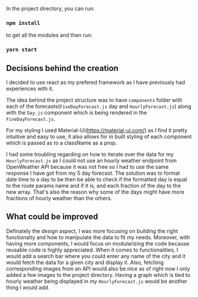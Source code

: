 In the project directory, you can run:

### `npm install`

to get all the modules and then run: 

### `yarn start`

## Decisions behind the creation

I decided to use react as my prefered framework as I have previously had experiences with it.

The idea behind the project structure was to have `components` folder with each of the forecasts(`FiveDayForecast.js` day and `HourlyForecast.js`) along with the `Day.js`
component which is being rendered in the `FiveDayForecast.js`. 

For my styling I used Material-Ui(https://material-ui.com/) as I find it pretty intuitive and easy to use, it also allows for in built styling of each component which is passed as to a className as a prop.

I had some troubling regarding on how to iterate over the data for my `HourlyForecast.js` as I could not use an hourly weather endpoint from OpenWeather API because it was not free so I had to use the same response I have got from my 5 day forecast. The solution was to format date time to a day to be then be able to check if the formatted day is equal to the route params name and if it is, and each fraction of the day to the new array.
That's also the reason why some of the days might have more fractions of hourly weather than the others.

## What could be improved

Definately the design aspect, I was more focusing on building the right functionalty and how to manipulate the data to fit my needs.
Moreover, with having more components, I would focus on modularizing the code because reusable code is highly appreciated.
When it comes to functionalities, I would add a search bar where you could enter any name of the city and it would fetch the data for a given city
and display it. Also, fetching corresponding images from an API would also be nice as of right now I only added a few images to the project directory.
Having a graph which is tied to hourly weather being displayed in my `HourlyForecast.js` would be another thing I would add.
